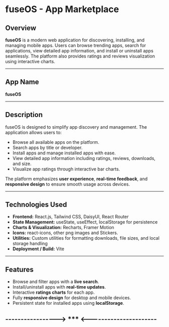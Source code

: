 # fuseOS - App Marketplace

## Overview

**fuseOS** is a modern web application for discovering, installing, and managing mobile apps. Users can browse trending apps, search for applications, view detailed app information, and install or uninstall apps seamlessly. The platform also provides ratings and reviews visualization using interactive charts.

---

## App Name

**fuseOS**

---

## Description

fuseOS is designed to simplify app discovery and management. The application allows users to:

- Browse all available apps on the platform.
- Search apps by title or developer.
- Install apps and manage installed apps with ease.
- View detailed app information including ratings, reviews, downloads, and size.
- Visualize app ratings through interactive bar charts.

The platform emphasizes **user experience**, **real-time feedback**, and **responsive design** to ensure smooth usage across devices.

---

## Technologies Used

- **Frontend:** React.js, Tailwind CSS, DaisyUI, React Router
- **State Management:** useState, useEffect, localStorage for persistence
- **Charts & Visualization:** Recharts, Framer Motion
- **Icons:** react-icons, other png images and Stickers.
- **Utilities:** Custom utilities for formatting downloads, file sizes, and local storage handling
- **Deployment / Build:** Vite

---

## Features

- Browse and filter apps with a **live search**.
- Install/uninstall apps with **real-time updates**.
- Interactive **ratings charts** for each app.
- Fully **responsive design** for desktop and mobile devices.
- Persistent state for installed apps using **localStorage**.

## -----------------> \*\*\* <----------------------
